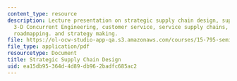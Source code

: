 ```yaml
---
content_type: resource
description: Lecture presentation on strategic supply chain design, supply chain evolution,
  3-D Concurrent Engineering, customer service, service supply chains, value chain
  roadmapping. and strategy making.
file: https://ol-ocw-studio-app-qa.s3.amazonaws.com/courses/15-795-seminar-in-operations-management-fall-2002/ea15db95364d4d89db962badfc685ac2_stratsupply_chain_mit_fine_021102_lect_2.pdf
file_type: application/pdf
resourcetype: Document
title: Strategic Supply Chain Design
uid: ea15db95-364d-4d89-db96-2badfc685ac2
---
```

